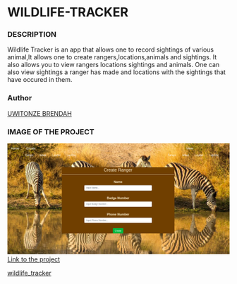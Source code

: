 # WILDLIFE-TRACKER
### DESCRIPTION
Wildlife Tracker is an app that allows one to record sightings of various animal,It allows one to create rangers,locations,animals and sightings. It also allows you to view rangers locations sightings and animals. One can also view sightings a ranger has made and locations with the sightings that have occured in them.
### Author
[UWITONZE BRENDAH](https://github.com/brendahuwitonze)
### IMAGE OF THE PROJECT
![IMAGE](src/main/resources/public/images/pro.png)
[Link to the project](/home/brendah/Downloads/new_wildlife/src/main/resources/public/images/pro.png)

[wildlife_tracker](  https://wildlifebrendah.herokuapp.com/)
